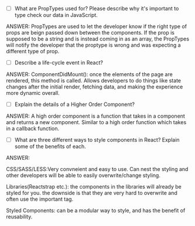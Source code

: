- [ ] What are PropTypes used for? Please describe why it's important to type check our data in JavaScript.

ANSWER: PropTypes are used to let the developer know if the right type of props are beign passed down between the components. If the prop is supposed to be a string and is instead coming in as an array, the PropTypes will notify the developer that the proptype is wrong and was expecting a different type of prop.

- [ ] Describe a life-cycle event in React?

ANSWER: ComponentDidMount(): once the elements of the page are rendered, this method is called. Allows developers to do things like state changes after the initial render, fetching data, and making the experience more dynamic overall.

- [ ] Explain the details of a Higher Order Component?

ANSWER: A high order component is a function that takes in a component and returns a new component. Similar to a high order function which takes in a callback function.

- [ ] What are three different ways to style components in React? Explain some of the benefits of each.

ANSWER:

CSS/SASS/LESS:Very convneient and easy to use. Can nest the styling and other developers will be able to easily overwrite/change styling.

Libraries(Reactstrap etc.): the components in the libraries will already be styled for you. the downside is that they are very hard to overwrite and often use the important tag.

Styled Components: can be a modular way to style, and has the benefit of reusability.

